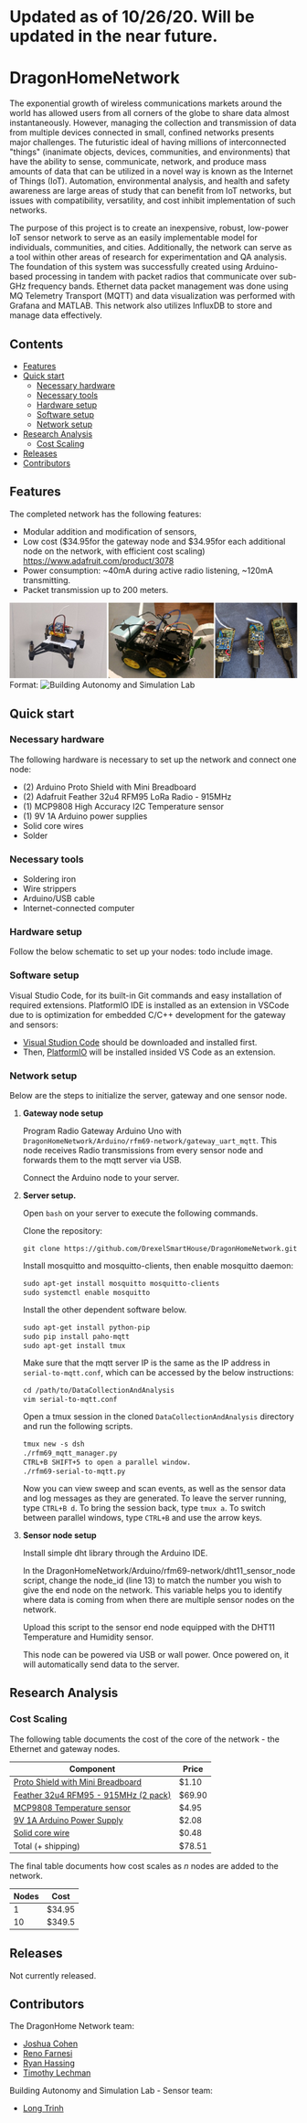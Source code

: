 # Updated as of 10/26/20. Will be updated in the near future.

# DragonHomeNetwork

The exponential growth of wireless communications markets around the world has allowed users from all corners of the globe to share data almost instantaneously. However, managing the collection and transmission of data from multiple devices connected in small, confined networks presents major challenges. The futuristic ideal of having millions of interconnected "things" (inanimate objects, devices, communities, and environments) that have the ability to sense, communicate, network, and produce mass amounts of data that can be utilized in a novel way is known as the Internet of Things (IoT). Automation, environmental analysis, and health and safety awareness are large areas of study that can benefit from IoT networks, but issues with compatibility, versatility, and cost inhibit implementation of such networks.

The purpose of this project is to create an inexpensive, robust, low-power IoT sensor network to serve as an easily implementable model for individuals, communities, and cities. Additionally, the network can serve as a tool within other areas of research for experimentation and QA analysis. The foundation of this system was successfully created using Arduino-based processing in tandem with packet radios that communicate over sub-GHz frequency bands. Ethernet data packet management was done using MQ Telemetry Transport (MQTT) and data visualization was performed with Grafana and MATLAB. This network also utilizes InfluxDB to store and manage data effectively.


## Contents
- [Features](#features)
- [Quick start](#quickstart)
  - [Necessary hardware](#necessaryhardware)
  - [Necessary tools](#necessarytools)
  - [Hardware setup](#hardwaresetup)
  - [Software setup](#softwaresetup)
  - [Network setup](#networksetup)
- [Research Analysis](#ra)
  - [Cost Scaling](#cost)
- [Releases](#releases)
- [Contributors](#contributors)

## Features <a name="features"></a>
The completed network has the following features:
- Modular addition and modification of sensors,
- Low cost ($34.95for the gateway node and $34.95for each additional node on the network, with efficient cost scaling)
https://www.adafruit.com/product/3078
- Power consumption: ~40mA during active radio listening, ~120mA transmitting.
- Packet transmission up to 200 meters.

![Final Build of Sensors and Gateway](/images/sensors.png)
Format: ![Building Autonomy and Simulation Lab]("https://research.coe.drexel.edu/caee/basl/")

## Quick start <a name="quickstart"></a>
### Necessary hardware <a name="necessaryhardware"></a>
The following hardware is necessary to set up the network and connect one node:
- (2) Arduino Proto Shield with Mini Breadboard
- (2) Adafruit Feather 32u4 RFM95 LoRa Radio - 915MHz
- (1) MCP9808 High Accuracy I2C Temperature sensor
- (1) 9V 1A Arduino power supplies
- Solid core wires
- Solder

### Necessary tools <a name="necessarytools"></a>
- Soldering iron
- Wire strippers
- Arduino/USB cable
- Internet-connected computer

### Hardware setup <a name="necessarytools"></a>

Follow the below schematic to set up your nodes:
todo include image.

### Software setup <a name="softwaresetup"></a>
Visual Studio Code, for its built-in Git commands and easy installation of required extensions. PlatformIO IDE is installed as an extension in VSCode due to is optimization for embedded C/C++ development for the gateway and sensors:
- [Visual Studion Code](https://code.visualstudio.com/) should be downloaded and installed first.
- Then, [PlatformIO]("https://maker.pro/arduino/tutorial/how-to-use-platformio-in-visual-studio-code-to-program-arduino") will be installed insided VS Code as an extension.
### Network setup <a name="networksetup"></a>

Below are the steps to initialize the server, gateway and one sensor node.

1. **Gateway node setup**

   Program Radio Gateway Arduino Uno with `DragonHomeNetwork/Arduino/rfm69-network/gateway_uart_mqtt`. This node receives Radio transmissions from every sensor node and forwards them to the mqtt server via USB.

   Connect the Arduino node to your server.


2. **Server setup.**

    Open `bash` on your server to execute the following commands.

    Clone the repository:
    ```
    git clone https://github.com/DrexelSmartHouse/DragonHomeNetwork.git
    ```

    Install mosquitto and mosquitto-clients, then enable mosquitto daemon:

    ```
    sudo apt-get install mosquitto mosquitto-clients
    sudo systemctl enable mosquitto
    ```

    Install the other dependent software below.
    ```
    sudo apt-get install python-pip
    sudo pip install paho-mqtt
    sudo apt-get install tmux

    ```

    Make sure that the mqtt server IP is the same as the IP address in `serial-to-mqtt.conf`, which can be accessed by the below instructions:
    ```
    cd /path/to/DataCollectionAndAnalysis
    vim serial-to-mqtt.conf
    ```

    Open a tmux session in the cloned `DataCollectionAndAnalysis` directory and run the following scripts.

    ```
    tmux new -s dsh
    ./rfm69_mqtt_manager.py
    CTRL+B SHIFT+5 to open a parallel window.
    ./rfm69-serial-to-mqtt.py
    ```

     Now you can view sweep and scan events, as well as the sensor data and log messages as they are generated. To leave the server running, type `CTRL+B d`. To bring the session back, type `tmux a`. To switch between parallel windows, type `CTRL+B` and use the arrow keys.


3. **Sensor node setup**

   Install simple dht library through the Arduino IDE.

   In the DragonHomeNetwork/Arduino/rfm69-network/dht11_sensor_node script, change the node_id (line 13) to match the number you wish to give the end node on the network. This variable helps you to identify where data is coming from when there are multiple sensor nodes on the network.

   Upload this script to the sensor end node equipped with the DHT11 Temperature and Humidity sensor.

   This node can be powered via USB or wall power. Once powered on, it will automatically send data to the server.


## Research Analysis <a name="ra"></a>
### Cost Scaling <a name="cost"></a>
The following table documents the cost of the core of the network - the Ethernet and gateway nodes.

| Component                                                                   | Price   |
|-----------------------------------------------------------------------------|---------|
|  [Proto Shield with Mini Breadboard]("https://www.aliexpress.com/item/Newbrand-Prototyping-Prototype-Shield-ProtoShield-Mini-Breadboard-for-Arduino-Free-Shipping/32279103685.html?spm=2114.search0104.3.112.2fb358f9cm0yb2&ws_ab_test=searchweb0_0,searchweb201602_3_10152_10151_10065_10344_10068_10130_10324_10342_10547_10325_10343_10546_10340_10548_10341_10545_10084_10083_10618_10307_5711212_10313_10059_10534_100031_10103_10627_10626_10624_10623_10622_10621_10620_5722413_5711312,searchweb201603_2,ppcSwitch_5&algo_expid=c98ab005-6807-4240-8d2e-648ed088282c-19&algo_pvid=c98ab005-6807-4240-8d2e-648ed088282c&transAbTest=ae803_5&priceBeautifyAB=0")              | $1.10   |
| [Feather 32u4 RFM95 - 915MHz (2 pack)]("https://www.adafruit.com/product/3078") | $69.90 |
| [MCP9808 Temperature sensor]("https://www.adafruit.com/product/1782?gclid=Cj0KCQjw59n8BRD2ARIsAAmgPmKS2YybZiqMzAKGVtOok_7Qck5UNR63AhICCtJkE-IcmJ4vnps6N6IaAuyBEALw_wcB")                                     | $4.95  |
| [9V 1A Arduino Power Supply]("https://www.aliexpress.com/item/US-Plug-9V-1A-Switching-Power-Supply-Converter-Adapter-Wall-Charger-4-0mmx1-7mm/32849270931.html?spm=2114.search0104.3.109.c56333bd76YIdY&ws_ab_test=searchweb0_0,searchweb201602_3_10152_10151_10065_10344_10068_10130_10324_10342_10547_10325_10343_10546_10340_10548_10341_10545_10084_10083_10618_10307_5711213_10313_10059_10534_100031_10103_10627_10626_10624_10623_10622_10621_10620_5711313_5722413,searchweb201603_2,ppcSwitch_5&algo_expid=22c8c7c1-85ab-437a-bb54-977e7bd0358f-16&algo_pvid=22c8c7c1-85ab-437a-bb54-977e7bd0358f&transAbTest=ae803_5&priceBeautifyAB=0")                      | $2.08   |
| [Solid core wire]("https://www.aliexpress.com/item/Tinned-copper-22AWG-2-pin-Red-Black-cable-PVC-insulated-wire-22-awg-wire-Electric-cable/32597557917.html?spm=2114.search0104.3.2.2f6215c6LjDKMM&ws_ab_test=searchweb0_0,searchweb201602_3_10152_10151_10065_10344_10068_10130_10324_10342_10547_10325_10343_10546_10340_10548_10341_10545_10084_10083_10618_10307_5711213_10313_10059_10534_100031_10103_10627_10626_10624_10623_10622_10621_10620_5711313_5722413,searchweb201603_2,ppcSwitch_5&algo_expid=34901f3e-f79f-4489-9022-3fd66b59f083-0&algo_pvid=34901f3e-f79f-4489-9022-3fd66b59f083&transAbTest=ae803_5&priceBeautifyAB=0")                            | $0.48  |
| Total (+ shipping)                                               | $78.51 |



The final table documents how cost scales as _n_ nodes are added to the network.

| Nodes | Cost      |
|-------|-----------|
| 1     | $34.95    |
| 10    | $349.5   |


## Releases <a name="releases"></a>
Not currently released.

## Contributors <a name="contributors"></a>
The DragonHome Network team:
- [Joshua Cohen](https://github.com/jcohen98)
- [Reno Farnesi](https://github.com/nfarnesi4)
- [Ryan Hassing](https://github.com/ryanhassing)
- [Timothy Lechman](https://github.com/tlechman49)

Building Autonomy and Simulation Lab - Sensor team:
- [Long Trinh](https://github.com/trnhx001)